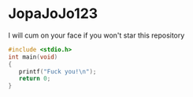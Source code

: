 # JopaJoJo123
I will cum on your face if you won't star this repository
```c
#include <stdio.h>
int main(void)
{
   printf("Fuck you!\n");
   return 0;
}
```